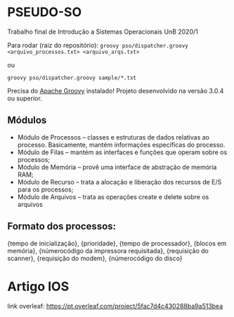 # PSEUDO-SO
Trabalho final de Introdução a Sistemas Operacionais UnB 2020/1

Para rodar (raiz do repositório): `groovy pso/dispatcher.groovy <arquivo_processos.txt> <arquivo_arqs.txt>`

ou

`groovy pso/dispatcher.groovy sample/*.txt`

Precisa do [Apache Groovy](https://groovy.apache.org/download.html) instalado! Projeto desenvolvido na versão 3.0.4 ou superior.

## Módulos
* Módulo de Processos – classes e estruturas de dados relativas ao processo. Basicamente, mantém informações específicas do processo.
* Módulo de Filas – mantém as interfaces e funções que operam sobre os processos;
* Módulo de Memória – provê uma interface de abstração de memória RAM;
* Módulo de Recurso – trata a alocação e liberação dos recursos de E/S para os processos;
* Módulo de Arquivos – trata as operações create e delete sobre os arquivos

## Formato dos processos:
{tempo de inicialização}, {prioridade}, {tempo de processador}, {blocos em memória}, {númerocódigo da impressora requisitada}, {requisição do scanner}, {requisição do modem}, {númerocódigo do disco}

# Artigo IOS
link overleaf: https://pt.overleaf.com/project/5fac7d4c430288ba9a513bea
